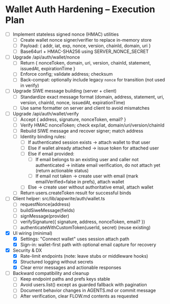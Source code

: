 # Wallet Auth Hardening – Execution Plan

- [ ] Implement stateless signed nonce (HMAC) utilities
  - [ ] Create wallet nonce signer/verifier to replace in-memory store
  - [ ] Payload: { addr, iat, exp, nonce, version, chainId, domain, uri }
  - [ ] Base64url + HMAC-SHA256 using SERVER_NONCE_SECRET

- [ ] Upgrade /api/auth/wallet/nonce
  - [ ] Return { nonceToken, domain, uri, version, chainId, statement, issuedAt, expirationTime }
  - [ ] Enforce config; validate address; checksum
  - [ ] Back-compat: optionally include legacy `nonce` for transition (not used in verify)

- [ ] Upgrade SIWE message building (server + client)
  - [ ] Standardize exact message format (domain, address, statement, uri, version, chainId, nonce, issuedAt, expirationTime)
  - [ ] Use same formatter on server and client to avoid mismatches

- [ ] Upgrade /api/auth/wallet/verify
  - [ ] Accept { address, signature, nonceToken, email? }
  - [ ] Verify HMAC nonceToken; check exp/iat, domain/uri/version/chainId
  - [ ] Rebuild SIWE message and recover signer; match address
  - [ ] Identity binding rules:
    - [ ] If authenticated session exists -> attach wallet to that user
    - [ ] Else if wallet already attached -> issue token for attached user
    - [ ] Else if email provided:
      - [ ] If email belongs to an existing user and caller not authenticated -> initiate email verification, do not attach yet (return actionable status)
      - [ ] If email not taken -> create user with email (mark emailVerified=false in prefs), attach wallet
    - [ ] Else -> create user without authoritative email, attach wallet
  - [ ] Return users.createToken result for successful binds

- [ ] Client helper: src/lib/appwrite/auth/wallet.ts
  - [ ] requestNonce(address)
  - [ ] buildSiweMessage(fields)
  - [ ] signMessage(provider)
  - [ ] verifySignature({ signature, address, nonceToken, email? })
  - [ ] authenticateWithCustomToken(userId, secret) (reuse existing)

 - [x] UI wiring (minimal)
   - [x] Settings: "Connect wallet" uses session attach path
   - [x] Sign-in: wallet-first path with optional email capture for recovery

 - [x] Security & DX
   - [x] Rate-limit endpoints (note: leave stubs or middleware hooks)
   - [x] Structured logging without secrets
   - [x] Clear error messages and actionable responses

- [ ] Backward compatibility and cleanup
  - [ ] Keep endpoint paths and prefs keys stable
  - [ ] Avoid users.list() except as guarded fallback with pagination
  - [ ] Document behavior changes in AGENTS.md or commit message
  - [ ] After verification, clear FLOW.md contents as requested
